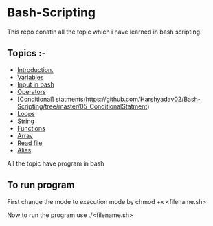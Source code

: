 
# Bash-Scripting

This repo conatin all the topic which i have learned in bash scripting.

## Topics :- 
 
 - [Introduction.](https://github.com/Harshyadav02/Bash-Scripting/tree/master/01_Intoduction)
- [Variables](https://github.com/Harshyadav02/Bash-Scripting/tree/master/02_Variables)
- [Input in bash](https://github.com/Harshyadav02/Bash-Scripting/tree/master/03_Inputs)
- [Operators](https://github.com/Harshyadav02/Bash-Scripting/tree/master/04_ArithmeticOperations)
- [Conditional] statments(https://github.com/Harshyadav02/Bash-Scripting/tree/master/05_ConditionalStatment)
- [Loops](https://github.com/Harshyadav02/Bash-Scripting/tree/master/06_Loops)
- [String](https://github.com/Harshyadav02/Bash-Scripting/tree/master/07_String) 
- [Functions](https://github.com/Harshyadav02/Bash-Scripting/tree/master/08_Function)
- [Array](https://github.com/Harshyadav02/Bash-Scripting/tree/master/09_Arrays)
- [Read file](https://github.com/Harshyadav02/Bash-Scripting/tree/master/10_ReadFile)
- [Alias](https://github.com/Harshyadav02/Bash-Scripting/tree/master/11_Alias)

All the topic have program in bash 

## To run program 

First change the mode to execution mode by chmod +x <filename.sh> 

Now to run the program use    ./<filename.sh> 

